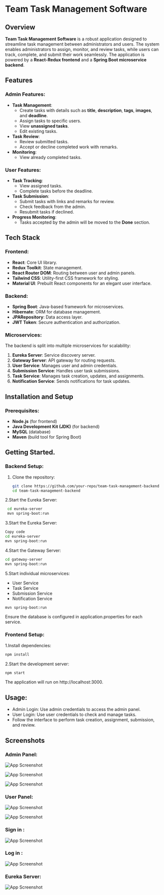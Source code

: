 # Team Task Management Software

## Overview
**Team Task Management Software** is a robust application designed to streamline task management between administrators and users. The system enables administrators to assign, monitor, and review tasks, while users can track, complete, and submit their work seamlessly. The application is powered by a **React-Redux frontend** and a **Spring Boot microservice backend**.

## Features

### Admin Features:
- **Task Management**:  
  - Create tasks with details such as **title**, **description**, **tags**, **images**, and **deadline**.  
  - Assign tasks to specific users.  
  - View **unassigned tasks**.  
  - Edit existing tasks.  
- **Task Review**:  
  - Review submitted tasks.  
  - Accept or decline completed work with remarks.  
- **Monitoring**:  
  - View already completed tasks.

### User Features:
- **Task Tracking**:  
  - View assigned tasks.  
  - Complete tasks before the deadline.  
- **Task Submission**:  
  - Submit tasks with links and remarks for review.  
  - Check feedback from the admin.  
  - Resubmit tasks if declined.  
- **Progress Monitoring**:  
  - Tasks accepted by the admin will be moved to the **Done** section.


## Tech Stack

### Frontend:
- **React**: Core UI library.  
- **Redux Toolkit**: State management.  
- **React Router DOM**: Routing between user and admin panels.  
- **Tailwind CSS**: Utility-first CSS framework for styling.  
- **Material UI**: Prebuilt React components for an elegant user interface.

### Backend:
- **Spring Boot**: Java-based framework for microservices.  
- **Hibernate**: ORM for database management.  
- **JPARepository**: Data access layer.  
- **JWT Token**: Secure authentication and authorization.  

### Microservices:
The backend is split into multiple microservices for scalability:  
1. **Eureka Server**: Service discovery server.  
2. **Gateway Server**: API gateway for routing requests.  
3. **User Service**: Manages user and admin credentials.  
4. **Submission Service**: Handles user task submissions.  
5. **Task Service**: Manages task creation, updates, and assignments.  
6. **Notification Service**: Sends notifications for task updates.

## Installation and Setup

### Prerequisites:
- **Node.js** (for frontend)
- **Java Development Kit (JDK)** (for backend)
- **MySQL** (database)
- **Maven** (build tool for Spring Boot)



## Getting Started.

### Backend Setup:

1. Clone the repository:
   ```bash
   git clone https://github.com/your-repo/team-task-management-backend.git
   cd team-task-management-backend
   ``` 

2.Start the Eureka Server:
```bash
 cd eureka-server
 mvn spring-boot:run
 ```

3.Start the Eureka Server:
```bash
Copy code
cd eureka-server
mvn spring-boot:run
```

4.Start the Gateway Server:
```bash
cd gateway-server
mvn spring-boot:run
```
5.Start individual microservices:

- User Service
- Task Service
 -  Submission Service
  - Notification Service

```bash
mvn spring-boot:run
```
Ensure the database is configured in application.properties for each service.

   
### Frontend Setup:

1.Install dependencies:

```bash
npm install
```
2.Start the development server:

```bash
npm start
```

The application will run on http://localhost:3000.


## Usage:

- Admin Login: Use admin credentials to access the admin panel.
- User Login: Use user credentials to check and manage tasks.
- Follow the interface to perform task creation, assignment, submission, and review.


## Screenshots

### Admin Panel:
![App Screenshot](https://github.com/Jeethanxx01/microservice-architecture/blob/main/images/Screenshot%20from%202024-12-17%2014-02-13.png)

![App Screenshot](https://github.com/Jeethanxx01/microservice-architecture/blob/main/images/Screenshot%20from%202024-12-17%2014-02-30.png)

![App Screenshot](https://github.com/Jeethanxx01/microservice-architecture/blob/main/images/Screenshot%20from%202024-12-17%2014-02-43.png)

### User Panel:
![App Screenshot](https://github.com/Jeethanxx01/microservice-architecture/blob/main/images/Screenshot%20from%202024-12-17%2014-04-57.png)

![App Screenshot](https://github.com/Jeethanxx01/microservice-architecture/blob/main/images/Screenshot%20from%202024-12-17%2014-04-57.png)

### Sign in :

![App Screenshot](https://github.com/Jeethanxx01/microservice-architecture/blob/main/images/Screenshot%20from%202024-12-17%2014-06-36.png)

### Log in :
![App Screenshot](https://github.com/Jeethanxx01/microservice-architecture/blob/main/images/Screenshot%20from%202024-12-17%2014-06-04.png)

### Eureka Server:
![App Screenshot](https://github.com/Jeethanxx01/microservice-architecture/blob/main/images/Screenshot%20from%202024-12-17%2009-58-16.png)
